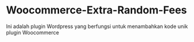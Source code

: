 # Woocommerce-Extra-Random-Fees
Ini adalah plugin Wordpress yang berfungsi untuk menambahkan kode unik plugin Woocommerce
